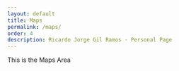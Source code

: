 ```yaml
---
layout: default
title: Maps
permalink: /maps/
order: 4
description: Ricardo Jorge Gil Ramos - Personal Page
---
```


This is the Maps Area
